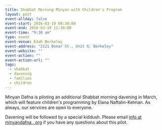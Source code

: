 ```yaml
---
title: Shabbat Morning Minyan with Children's Program
layout: post
event-allday: false
event-start: 2016-03-19 09:30:00
event-end: 2016-03-19 12:30:00
event-time: "9:30 am"
type: event
event-venue: Edah Berkeley
event-address: "2121 Bonar St., Unit G, Berkeley"
event-website: ""
event-action: ""
event-action-url: ""
tags:
  - shabbat
  - davening
  - families
  - children
---
```


Minyan Dafna is piloting an additional Shabbat morning davening in March, which will feature children's programming by Elana Naftalin-Kelman. As always, our services are open to everyone.

Davening will be followed by a special kiddush. Please email [info at minyandafna . org](mailto:info@minyandafna.org) if you have any questions about this pilot.